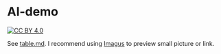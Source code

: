 # AI-demo

[![CC BY 4.0][cc-by-image]][cc-by]

[cc-by]: http://creativecommons.org/licenses/by/4.0/
[cc-by-image]: https://i.creativecommons.org/l/by/4.0/88x31.png
[cc-by-shield]: https://img.shields.io/badge/License-CC%20BY%204.0-lightgrey.svg

See [table.md](table.md). I recommend using [Imagus](https://chrome.google.com/webstore/detail/imagus/immpkjjlgappgfkkfieppnmlhakdmaab?hl=en) to preview small picture or link.